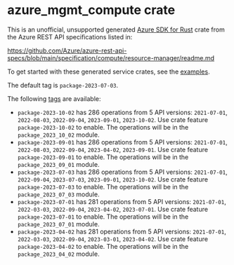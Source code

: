 # azure_mgmt_compute crate

This is an unofficial, unsupported generated [Azure SDK for Rust](https://github.com/Azure/azure-sdk-for-rust/tree/legacy) crate from the Azure REST API specifications listed in:

https://github.com/Azure/azure-rest-api-specs/blob/main/specification/compute/resource-manager/readme.md

To get started with these generated service crates, see the [examples](https://github.com/Azure/azure-sdk-for-rust/blob/legacy/services/README.md#examples).

The default tag is `package-2023-07-03`.

The following [tags](https://github.com/Azure/azure-sdk-for-rust/blob/legacy/services/tags.md) are available:

- `package-2023-10-02` has 286 operations from 5 API versions: `2021-07-01`, `2022-08-03`, `2022-09-04`, `2023-09-01`, `2023-10-02`. Use crate feature `package-2023-10-02` to enable. The operations will be in the `package_2023_10_02` module.
- `package-2023-09-01` has 286 operations from 5 API versions: `2021-07-01`, `2022-08-03`, `2022-09-04`, `2023-04-02`, `2023-09-01`. Use crate feature `package-2023-09-01` to enable. The operations will be in the `package_2023_09_01` module.
- `package-2023-07-03` has 286 operations from 5 API versions: `2021-07-01`, `2022-09-04`, `2023-07-03`, `2023-09-01`, `2023-10-02`. Use crate feature `package-2023-07-03` to enable. The operations will be in the `package_2023_07_03` module.
- `package-2023-07-01` has 281 operations from 5 API versions: `2021-07-01`, `2022-03-03`, `2022-09-04`, `2023-04-02`, `2023-07-01`. Use crate feature `package-2023-07-01` to enable. The operations will be in the `package_2023_07_01` module.
- `package-2023-04-02` has 281 operations from 5 API versions: `2021-07-01`, `2022-03-03`, `2022-09-04`, `2023-03-01`, `2023-04-02`. Use crate feature `package-2023-04-02` to enable. The operations will be in the `package_2023_04_02` module.
